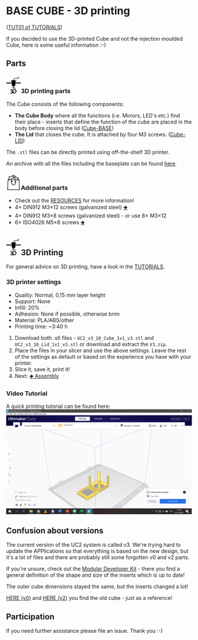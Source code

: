 # BASE CUBE - 3D printing
([TUT01 of TUTORIALS](../../../TUTORIALS))

If you decided to use the 3D-printed Cube and not the injection moulded Cube, here is some useful information :-)

## Parts

### <img src="./IMAGES/P.png" width=40>3D printing parts
The Cube consists of the following components:

* **The Cube Body** where all the functions (i.e. Mirrors, LED's etc.) find their place - inserts that define the function of the cube are placed in the body before closing the lid ([Cube-BASE](UC2_v3_10_Cube_1x1_v3.stl))
* **The Lid** that closes the cube. It is attached by four M3 screws.  ([Cube-LID](UC2_v3_10_Lid_1x1_v3.stl))

The `.stl` files can be directly printed using off-the-shelf 3D printer.

An archive with all the files including the baseplate can be found [here](V3.zip).

### <img src="./IMAGES/B.png" width=40>Additional parts
* Check out the [RESOURCES](../../../TUTORIALS/RESOURCES) for more information!
* 4× DIN912 M3×12 screws (galvanized steel) [🢂](https://eshop.wuerth.de/Zylinderschraube-mit-Innensechskant-SHR-ZYL-ISO4762-88-IS25-A2K-M3X12/00843%20%2012.sku/de/DE/EUR/)
* 4× DIN912 M3×8 screws (galvanized steel) - or use 8× M3×12
* 6× ISO4026 M5×8 screws [🢂](https://eshop.wuerth.de/Produktkategorien/ISO-4026-Stahl-45H-verzinkt/14013511052004.cyid/1401.cgid/de/DE/EUR/?CatalogCategoryRef=14013511052004%40WuerthGroup-Wuerth-1401&SelectedFilterAttribut=%255B%257B%2522name%2522%253A%2522AT_ThreadTypeXNominalDiameter%2522%252C%2522value%2522%253A%255B%2522M5%2522%255D%252C%2522title%2522%253A%2522Gewindeart%2520x%2520Nenndurchmesser%2522%257D%252C%257B%2522name%2522%253A%2522AT_Length%2522%252C%2522value%2522%253A%255B%25228%2520mm%2522%255D%252C%2522title%2522%253A%2522L%25C3%25A4nge%2522%257D%255D)

## <img src="./IMAGES/P.png" width=40>3D Printing

For general advice on 3D printing, have a look in the [TUTORIALS](../../../TUTORIALS#3d-printing).

### 3D printer settings

* Quality: Normal, 0,15 mm layer height
* Support: None
* Infill: 20%
* Adhesion: None if possible, otherwise brim
* Material: PLA/ABS/other
* Printing time: ~3:40 h

1. Download both .stl files - `UC2_v3_10_Cube_1x1_v3.stl` and `UC2_v3_10_Lid_1x1_v3.stl` or download and extract the `V3.zip`.
1. Place the files in your slicer and use the above settings. Leave the rest of the settings as default or based on the experience you have with your printer.
1. Slice it, save it, print it!
1. Next: [🢂 Assembly](../#assembly-video-tutorial)

### Video Tutorial
A quick printing tutorial can be found here:
[![UC2 YouSeeToo - How to print the base-cube?](./IMAGES/CURA_1.png)](https://www.youtube.com/watch?v=SblqYJYXe4k&feature=youtu.be)

## Confusion about versions

The current version of the UC2 system is called v3. We're trying hard to update the APPlications so that everything is based on the new design, but it's a lot of files and there are probably still some forgotten v0 and v2 parts.

If you're unsure, check out the [Modular Developer Kit](../../../MDK) - there you find a general definition of the shape and size of the inserts which is up to date!

The outer cube dimensions stayed the same, but the inserts changed a lot!

[HERE (v0)](V0.zip) and [HERE (v2)](V2.zip) you find the old cube - just as a reference!

## Participation
If you need further assistance please file an issue. Thank you :-)
